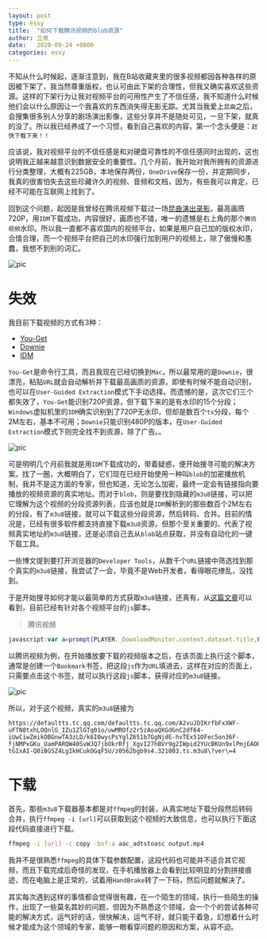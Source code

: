 ```yaml
---
layout: post
type: essy
title:  "如何下载腾讯视频的blob资源"
author: 立泉
date:   2020-09-24 +0800
categories: essy
---
```


不知从什么时候起，逐渐注意到，我在B站收藏夹里的很多视频都因各种各样的原因被下架了，我当然尊重版权，也认可由此下架的合理性，但我又确实喜欢这些资源。这样的下架行为让我对视频平台的可用性产生了不信任感，我不知道什么时候他们会以什么原因让一个我喜欢的东西消失得无影无踪。尤其当我爱上`昆曲`之后，会搜集很多别人分享的剧场演出影像，这些分享并不是随处可见，一旦下架，就真的没了。所以我已经养成了一个习惯，看到自己喜欢的内容，第一个念头便是：`赶快下载下来！！`

应该说，我对视频平台的不信任感是和对硬盘可靠性的不信任感同时出现的，这也说明我正越来越意识到数据安全的重要性。几个月前，我开始对我所拥有的资源进行分类整理，大概有225GB，本地保存两份，`OneDrive`保存一份，并定期同步，我真的很害怕失去这些珍藏许久的视频、音频和文档，因为，有些我可以肯定，已经不可能在互联网上找到了。

回到这个问题，起因是我曾经在腾讯视频下载过一场[昆曲演出录影](https://v.qq.com/x/page/z0562bgb9s4.html)，最高画质720P，用`IDM`下载成功，内容很好，画质也不错，唯一的遗憾是右上角的那个`腾讯视频`水印。所以我一直都不喜欢国内的视频平台，如果是用户自己加的版权水印，合情合理，而一个视频平台把自己的水印强行加到用户的视频上，除了傲慢和愚蠢，我想不到别的词汇。

<img class="materialboxed responsive-img" src="https://apqx.oss-cn-hangzhou.aliyuncs.com/blog/pic/mudanting_with_logo.jpg" alt="pic">

# 失效

我目前下载视频的方式有3种：

* [You-Get](https://you-get.org)
* [Downie](https://software.charliemonroe.net/downie/)
* [IDM](https://www.internetdownloadmanager.com)

`You-Get`是命令行工具，而且我现在已经切换到`Mac`，所以最常用的是`Downie`，很漂亮，粘贴`URL`就会自动解析并下载最高画质的资源，即使有时候不能自动识别，也可以在`User-Guided Extraction`模式下手动选择。而遗憾的是，这次它们三个都失效了，`You-Get`能识别720P资源，但下载下来的是有水印的15个分段；`Windows`虚拟机里的`IDM`确实识别到了720P无水印，但却是数百个`ts`分段，每个2M左右，基本不可用；`Downie`只能识别480P的版本，在`User-Guided Extraction`模式下则完全找不到资源，除了广告。。

<img class="materialboxed responsive-img" src="https://apqx.oss-cn-hangzhou.aliyuncs.com/blog/pic/downie_mudanting.jpg" alt="pic">

可是明明几个月前我就是用`IDM`下载成功的，带着疑惑，便开始搜寻可能的解决方案。找了一圈，大概明白了，它们现在已经开始使用一种叫`blob`的加密播放机制，我并不是这方面的专家，但也知道，无论怎么加密，最终一定会有链接指向要播放的视频资源的真实地址。而对于`blob`，则是要找到隐藏的`m3u8`链接，可以把它理解为这个视频的分段资源列表，应该也就是`IDM`解析到的那些数百个2M左右的分段，有了`m3u8`链接，就可以下载这些分段资源，然后转码、合并。目前的情况是，已经有很多软件都支持直接下载`m3u8`资源，但那个至关重要的、代表了视频真实地址的`m3u8`链接，还是必须自己去从`blob`站点获取，并没有自动化的一键下载工具。

一些博文提到要打开浏览器的`Developer Tools`，从数千个`URL`链接中筛选找到那个真实的`m3u8`链接，我尝试了一会，毕竟不是Web开发者，看得眼花缭乱，没找到。

于是开始搜寻如何才能以最简单的方式获取`m3u8`链接，还真有，从[这篇文章](https://www.jokerps.com/?p=4451)可以看到，目前已经有针对各个视频平台的`js`脚本。

> 腾讯视频

```js
javascript:var a=prompt(PLAYER._DownloadMonitor.context.dataset.title,PLAYER._DownloadMonitor.context.dataset.ckc?PLAYER._DownloadMonitor.context.dataset.currentVideoUrl:PLAYER._DownloadMonitor.context.dataset.currentVideoUrl.replace(/:.*qq.com/g,"://defaultts.tc.qq.com/defaultts.tc.qq.com"));
```

以腾讯视频为例，在开始播放要下载的视频版本之后，在该页面上执行这个脚本，通常是创建一个`Bookmark`书签，把这段`js`作为`URL`填进去，这样在对应的页面上，只需要点击这个书签，就可以执行这段`js`脚本，获得对应的`m3u8`链接。

<img class="materialboxed responsive-img" src="https://apqx.oss-cn-hangzhou.aliyuncs.com/blog/pic/js_get_m3u8_tengxun.jpg" alt="pic">

所以，对于这个视频，真实的`m3u8`链接为

```
https://defaultts.tc.qq.com/defaultts.tc.qq.com/A2vuJDIKrfbFxXWF-uFTN8txhLOQnlG_IZu1ZlGTq01o/uwMROfz2r5zAoaQXGdGnC2df64-iUwCiwZmikOBGnwTA3zLD/k6I0wycPsYglZ651b7GgNjdE-hvTEx51OFec5on36F-fjNMPxGKu_UamPARQW40SvWJQ7jbOkrRfj_XgvI27hBVr9g2IWpid2YUcBKUn9xlPmjEAOOhAO8RRj3awkJ4YzVYFWneDhRE0z-tGIxAI-Q0iBGSZ4LgIkHCukOGqF5U/z0562bgb9s4.321003.ts.m3u8\?ver\=4
```

# 下载

首先，那些`m3u8`下载器基本都是对`ffmpeg`的封装，从真实地址下载分段然后转码合并，执行`ffmpeg -i [url]`可以获取到这个视频的大致信息，也可以执行下面这段代码直接进行下载。

```sh
ffmpeg -i [url] -c copy -bsf:a aac_adtstoasc output.mp4
```

我并不是很熟悉`ffmpeg`的具体下载参数配置，这段代码也可能并不适合其它视频，而且下载完成后奇怪的发现，在手机播放器上会看到比较明显的分割拼接痕迹，而在电脑上是正常的，试着用`HandBrake`转了一下码，然后问题就解决了。

其实每次遇到这样的事情都会觉得很有趣，在一个陌生的领域，执行一些陌生的操作，出现了一些莫名其妙的问题，但因为不熟悉这个领域，会一个个的尝试各种可能的解决方式，运气好的话，很快解决，运气不好，就只能干着急，幻想着什么时候才能成为这个领域的专家，能够一眼看穿问题的原因和方案，从容不迫。
